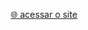 <p align="center">
  <a href="https://mnrmagal.github.io" target="_blank">🌐 acessar o site</a>
</p>
